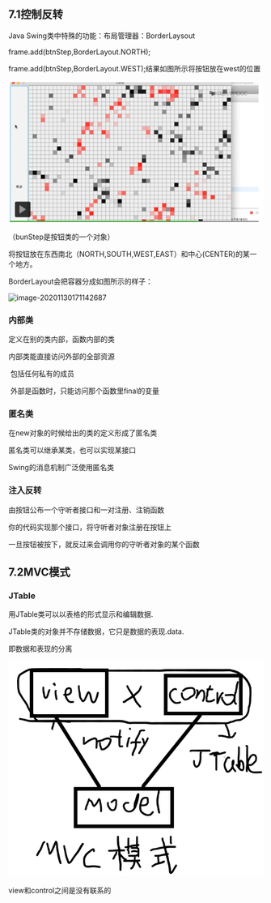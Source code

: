 ## 7.1控制反转

Java Swing类中特殊的功能：布局管理器：BorderLaysout

frame.add(btnStep,BorderLayout.NORTH);

frame.add(btnStep,BorderLayout.WEST);结果如图所示将按钮放在west的位置

![image-20201130171351337](7.控制反转与MVC模式.assets/image-20201130171351337-1606733975362.png)

（bunStep是按钮类的一个对象）

将按钮放在东西南北（NORTH,SOUTH,WEST,EAST）和中心(CENTER)的某一个地方。

BorderLayout会把容器分成如图所示的样子：

![image-20201130171142687](7.控制反转与MVC模式.assets/image-20201130171142687.png)



### 内部类

定义在别的类内部，函数内部的类

内部类能直接访问外部的全部资源

​      包括任何私有的成员

​      外部是函数时，只能访问那个函数里final的变量

### 匿名类

在new对象的时候给出的类的定义形成了匿名类

匿名类可以继承某类，也可以实现某接口

Swing的消息机制广泛使用匿名类

### 注入反转

由按钮公布一个守听者接口和一对注册、注销函数

你的代码实现那个接口，将守听者对象注册在按钮上

一旦按钮被按下，就反过来会调用你的守听者对象的某个函数

## 7.2MVC模式

### JTable

用JTable类可以以表格的形式显示和编辑数据.

JTable类的对象并不存储数据，它只是数据的表现.data.

即数据和表现的分离

![](7.控制反转与MVC模式.assets/无标题.png)

view和control之间是没有联系的